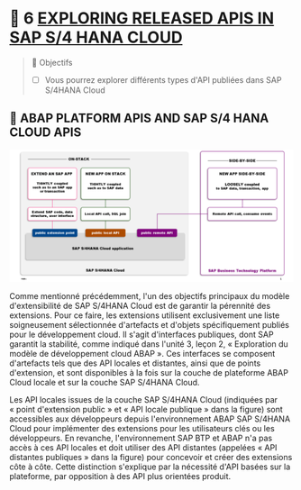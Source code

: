# 🌸 6 [EXPLORING RELEASED APIS IN SAP S/4 HANA CLOUD](https://learning.sap.com/learning-journeys/practicing-clean-core-extensibility-for-sap-s-4hana-cloud/exploring-released-apis-in-sap-s-4hana-cloud_e80220ec-00e5-490d-80ba-00edab846d29)

> 🌺 Objectifs
>
> - [ ] Vous pourrez explorer différents types d'API publiées dans SAP S/4HANA Cloud

## 🌸 ABAP PLATFORM APIS AND SAP S/4 HANA CLOUD APIS

![](./assets/ABAP_Public_Cloud_APIs_001.png)

Comme mentionné précédemment, l'un des objectifs principaux du modèle d'extensibilité de SAP S/4HANA Cloud est de garantir la pérennité des extensions. Pour ce faire, les extensions utilisent exclusivement une liste soigneusement sélectionnée d'artefacts et d'objets spécifiquement publiés pour le développement cloud. Il s'agit d'interfaces publiques, dont SAP garantit la stabilité, comme indiqué dans l'unité 3, leçon 2, « Exploration du modèle de développement cloud ABAP ». Ces interfaces se composent d'artefacts tels que des API locales et distantes, ainsi que de points d'extension, et sont disponibles à la fois sur la couche de plateforme ABAP Cloud locale et sur la couche SAP S/4HANA Cloud.

Les API locales issues de la couche SAP S/4HANA Cloud (indiquées par « point d'extension public » et « API locale publique » dans la figure) sont accessibles aux développeurs depuis l'environnement ABAP SAP S/4HANA Cloud pour implémenter des extensions pour les utilisateurs clés ou les développeurs. En revanche, l'environnement SAP BTP et ABAP n'a pas accès à ces API locales et doit utiliser des API distantes (appelées « API distantes publiques » dans la figure) pour concevoir et créer des extensions côte à côte. Cette distinction s'explique par la nécessité d'API basées sur la plateforme, par opposition à des API plus orientées produit.
